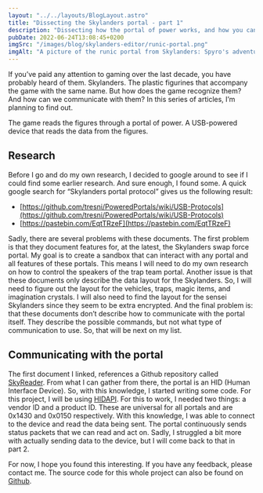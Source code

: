 ```yaml
---
layout: "../../layouts/BlogLayout.astro"
title: "Dissecting the Skylanders portal - part 1"
description: "Dissecting how the portal of power works, and how you can play with it too."
pubDate: 2022-06-24T13:08:45+0200
imgSrc: "/images/blog/skylanders-editor/runic-portal.png"
imgAlt: "A picture of the runic portal from Skylanders: Spyro's adventure"
---
```


If you’ve paid any attention to gaming over the last decade, you have probably heard of them. Skylanders. The plastic figurines that accompany the game with the same name. But how does the game recognize them? And how can we communicate with them? In this series of articles, I’m planning to find out.

The game reads the figures through a portal of power. A USB-powered device that reads the data from the figures.

## Research
Before I go and do my own research, I decided to google around to see if I could find some earlier research. And sure enough, I found some. A quick google search for “Skylanders portal protocol” gives us the following result:
- [https://github.com/tresni/PoweredPortals/wiki/USB-Protocols](https://github.com/tresni/PoweredPortals/wiki/USB-Protocols)
- [https://pastebin.com/EqtTRzeF](https://pastebin.com/EqtTRzeF)

Sadly, there are several problems with these documents. The first problem is that they document features for, at the latest, the Skylanders swap force portal. My goal is to create a sandbox that can interact with any portal and all features of these portals. This means I will need to do my own research on how to control the speakers of the trap team portal. Another issue is that these documents only describe the data layout for the Skylanders. So, I will need to figure out the layout for the vehicles, traps, magic items, and imagination crystals. I will also need to find the layout for the sensei Skylanders since they seem to be extra encrypted. And the final problem is: that these documents don’t describe how to communicate with the portal itself. They describe the possible commands, but not what type of communication to use. So, that will be next on my list.

## Communicating with the portal
The first document I linked, references a Github repository called [SkyReader](https://github.com/silicontrip/SkyReader). From what I can gather from there, the portal is an HID (Human Interface Device). So, with this knowledge, I started writing some code. For this project, I will be using [HIDAPI](https://github.com/libusb/hidapi). For this to work, I needed two things: a vendor ID and a product ID. These are universal for all portals and are 0x1430 and 0x0150 respectively. With this knowledge, I was able to connect to the device and read the data being sent. The portal continuously sends status packets that we can read and act on. Sadly, I struggled a bit more with actually sending data to the device, but I will come back to that in part 2.

For now, I hope you found this interesting. If you have any feedback, please contact me. The source code for this whole project can also be found on [Github](https://github.com/mandar1jn/SkylandersEditor).